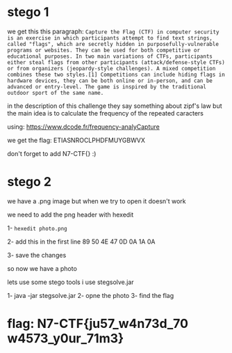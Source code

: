 # stego 1
we get this this paragraph: 
	`Capture the Flag (CTF) in computer security is an exercise in which participants attempt to find text strings, called "flags", which are secretly hidden in purposefully-vulnerable programs or websites. They can be used for both competitive or educational purposes. In two main variations of CTFs, participants either steal flags from other participants (attack/defense-style CTFs) or from organizers (jeopardy-style challenges). A mixed competition combines these two styles.[1] Competitions can include hiding flags in hardware devices, they can be both online or in-person, and can be advanced or entry-level. The game is inspired by the traditional outdoor sport of the same name.`

in the description of this challenge they say something about zipf's law
but the main idea is to calculate the frequency of the repeated caracters 

using: https://www.dcode.fr/frequency-analyCapture 

we get the flag: ETIASNROCLPHDFMUYGBWVX

don't forget to add N7-CTF{} :)

# stego 2

we have a .png image but when we try to open it doesn't work 

we need to add the png header with hexedit

1- `hexedit photo.png`

2- add this in the first line 89 50 4E 47 0D 0A 1A 0A	

3- save the changes

so now we have a photo 

lets use some stego tools 
i use stegsolve.jar 

1- java -jar stegsolve.jar
2- opne the photo
3- find the flag 

# flag: N7-CTF{ju57_w4n73d_70 w4573_y0ur_71m3} 
